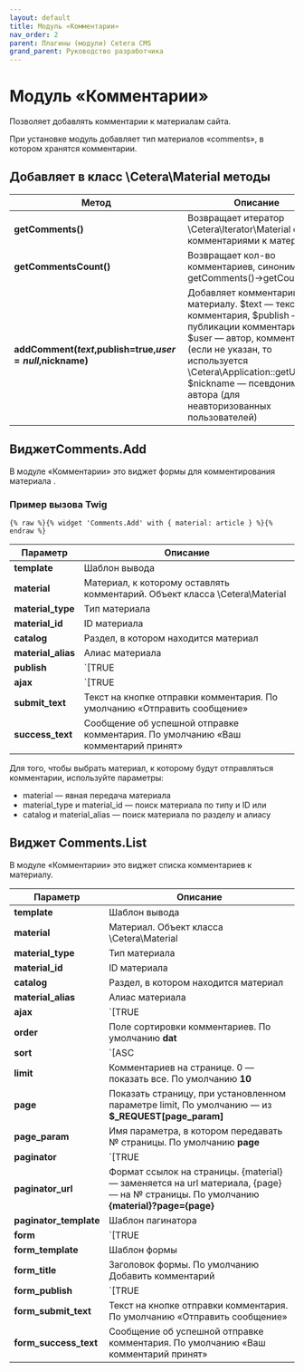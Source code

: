 ```yaml
---
layout: default
title: Модуль «Комментарии»
nav_order: 2
parent: Плагины (модули) Cetera CMS
grand_parent: Руководство разработчика
---
```


# Модуль «Комментарии»

Позволяет добавлять комментарии к материалам сайта.

При установке модуль добавляет тип материалов «comments», в котором хранятся комментарии.

## Добавляет в класс \Cetera\Material методы

Метод | Описание
---|---
**getComments()**|Возвращает итератор \Cetera\Iterator\Material с комментариями к материалу
**getCommentsCount()**|Возвращает кол-во комментариев, синоним getComments()→getCountAll()
**addComment($text,$publish=true,$user=null,$nickname)**|Добавляет комментарий к материалу. $text — текст комментария, $publish — флаг публикации комментария, $user — автор, комментария (если не указан, то используется \Cetera\Application::getUser())), $nickname — псевдоним автора (для неавторизованных пользователей)

## ВиджетComments.Add

В модуле «Комментарии» это виджет формы для комментирования материала .

### Пример вызова Twig

	{% raw %}{% widget 'Comments.Add' with { material: article } %}{% endraw %}
 

Параметр | Описание
---|---
**template**|Шаблон вывода
**material**|Материал, к которому оставлять комментарий. Объект класса \Cetera\Material
**material_type**|Тип материала
**material_id**|ID материала
**catalog**|Раздел, в котором находится материал
**material_alias**|Алиас материала
**publish**|`[TRUE|FALSE]` Сразу публиковать отправленный комментарий. По умолчанию **TRUE**
**ajax**|`[TRUE|FALSE]` Отправка комментария без перезагрузки страницы. По умолчанию **FALSE**
**submit_text**|Текст на кнопке отправки комментария. По умолчанию «Отправить сообщение»
**success_text**|Сообщение об успешной отправке комментария. По умолчанию «Ваш комментарий принят»

Для того, чтобы выбрать материал, к которому будут отправляться комментарии, используйте параметры:

* material — явная передача материала
* material_type и material_id — поиск материала по типу и ID или
* catalog и material_alias — поиск материала по разделу и алиасу

## Виджет Comments.List

В модуле «Комментарии» это виджет списка комментариев к материалу.

Параметр | Описание
---|---
**template**|Шаблон вывода
**material**|Материал. Объект класса \Cetera\Material
**material_type**|Тип материала
**material_id**|ID материала
**catalog**|Раздел, в котором находится материал
**material_alias**|Алиас материала
**ajax**|`[TRUE|FALSE]` AJAX-режим. По умолчанию **FALSE**
**order**|Поле сортировки комментариев. По умолчанию **dat**
**sort**|`[ASC|DESC]` Порядок сортировки комментариев. По умолчанию **DESC**
**limit**|Комментариев на странице. 0 — показать все. По умолчанию **10**
**page**|Показать страницу, при установленном параметре limit, По умолчанию — из **$_REQUEST[page_param]**
**page_param**|Имя параметра, в котором передавать № страницы. По умолчанию **page**
**paginator**|`[TRUE|FALSE]` Показать постраничную навигацию. По умолчанию **FALSE**
**paginator_url**|Формат ссылок на страницы. {material} — заменяется на url материала, {page} — на № страницы. По умолчанию **{material}?page={page}**
**paginator_template**|Шаблон пагинатора
**form**|`[TRUE|FALSE]` Показать форму добавления комментария **TRUE**
**form_template**|Шаблон формы
**form_title**|Заголовок формы. По умолчанию Добавить комментарий
**form_publish**|`[TRUE|FALSE]` Сразу публиковать отправленный комментарий. По умолчанию **TRUE**
**form_submit_text**|Текст на кнопке отправки комментария. По умолчанию «Отправить сообщение»
**form_success_text**|Сообщение об успешной отправке комментария. По умолчанию «Ваш комментарий принят»